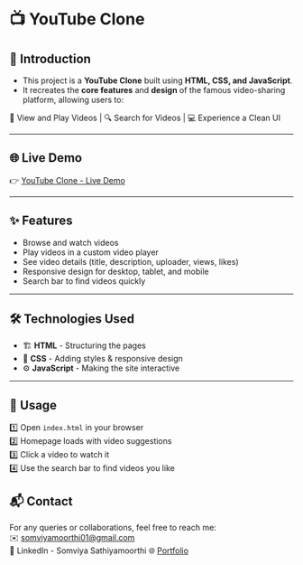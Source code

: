 # 📺 YouTube Clone

## 🚀 Introduction
- This project is a **YouTube Clone** built using **HTML, CSS, and JavaScript**.  
- It recreates the **core features** and **design** of the famous video-sharing platform, allowing users to:

🎥 View and Play Videos | 🔍 Search for Videos | 💻 Experience a Clean UI  

---

## 🌐 Live Demo
👉 [YouTube Clone - Live Demo](https://youtube-cloneproj.netlify.app/)

---

## ✨ Features
-  Browse and watch videos  
- Play videos in a custom video player  
- See video details (title, description, uploader, views, likes)  
- Responsive design for desktop, tablet, and mobile  
- Search bar to find videos quickly  

---

## 🛠️ Technologies Used
- 🏗️ **HTML** - Structuring the pages
- 🎨 **CSS** - Adding styles & responsive design
- ⚙️ **JavaScript** - Making the site interactive

---

## 📖 Usage
1️⃣ Open `index.html` in your browser  
2️⃣ Homepage loads with video suggestions  
3️⃣ Click a video to watch it  
4️⃣ Use the search bar to find videos you like


## 📬 Contact
For any queries or collaborations, feel free to reach me:  
✉️ somviyamoorthi01@gmail.com  
🔗  LinkedIn - Somviya Sathiyamoorthi 
🌐 [Portfolio](https://somiya-portfolio.netlify.app/)


